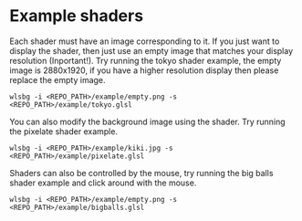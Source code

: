# Example shaders

Each shader must have an image corresponding to it. If you just want to display the shader,
then just use an empty image that matches your display resolution (Inportant!).
Try running the tokyo shader example, the empty image is 2880x1920, if you have a
higher resolution display then please replace the empty image.

    wlsbg -i <REPO_PATH>/example/empty.png -s <REPO_PATH>/example/tokyo.glsl

You can also modify the background image using the shader.
Try running the pixelate shader example.

    wlsbg -i <REPO_PATH>/example/kiki.jpg -s <REPO_PATH>/example/pixelate.glsl

Shaders can also be controlled by the mouse, try running the
big balls shader example and click around with the mouse.

    wlsbg -i <REPO_PATH>/example/empty.png -s <REPO_PATH>/example/bigballs.glsl
